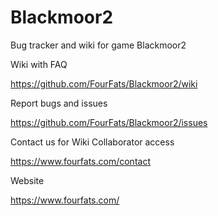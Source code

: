 # Blackmoor2
Bug tracker and wiki for game Blackmoor2

Wiki with FAQ

https://github.com/FourFats/Blackmoor2/wiki

Report bugs and issues

https://github.com/FourFats/Blackmoor2/issues

Contact us for Wiki Collaborator access

https://www.fourfats.com/contact

Website

https://www.fourfats.com/
